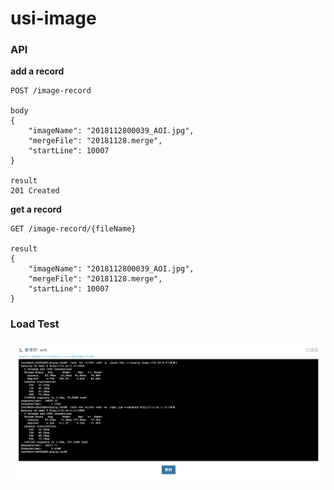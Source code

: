 # usi-image

### API
**add a record**
```
POST /image-record

body
{
	"imageName": "2018112800039_AOI.jpg",
	"mergeFile": "20181128.merge",
	"startLine": 10007
}

result
201 Created
```

**get a record**
```
GET /image-record/{fileName}

result
{
	"imageName": "2018112800039_AOI.jpg",
	"mergeFile": "20181128.merge",
	"startLine": 10007
}
```

### Load Test
![](https://github.com/wei840222/usi-image/blob/master/loadTest/result.png?raw=true)
